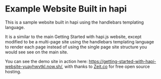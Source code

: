 # Example Website Built in hapi

This is a sample website built in hapi using the handlebars templating language. 

It is a similar to the main Getting Started with hapi.js website, except modified to be a multi-page site using the handlebars templating language to render each page instead of using the single page site structure you would see see on the main site. 

You can see the demo site in action here: https://getting-started-with-hapi-website-yuayhwvtkl.now.sh/, with thanks to [Zeit.co](zeit.co) for free open source hosting.
